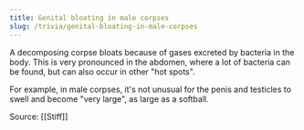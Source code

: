 ```yaml
---
title: Genital bloating in male corpses
slug: /trivia/genital-bloating-in-male-corpses
---
```


A decomposing corpse bloats because of gases excreted by bacteria in the body. This is very pronounced in the abdomen, where a lot of bacteria can be found, but can also occur in other "hot spots". 

For example, in male corpses, it's not unusual for the penis and testicles to swell and become "very large", as large as a softball. 

Source: [[Stiff]]
